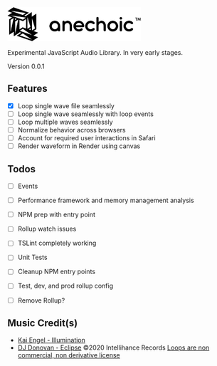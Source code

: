 <img src="./logo.svg" width="300" />

Experimental JavaScript Audio Library. In very early stages.

Version 0.0.1

## Features
- [x] Loop single wave file seamlessly
- [ ] Loop single wave seamlessly with loop events
- [ ] Loop multiple waves seamlessly
- [ ] Normalize behavior across browsers
- [ ] Account for required user interactions in Safari
- [ ] Render waveform in Render using canvas

## Todos
- [ ] Events
- [ ] Performance framework and memory management analysis
- [ ] NPM prep with entry point
- [ ] Rollup watch issues
- [ ] TSLint completely working
- [ ] Unit Tests
- [ ] Cleanup NPM entry points
- [ ] Test, dev, and prod rollup config
- [ ] Remove Rollup?


## Music Credit(s)
- [Kai Engel - Illumination](https://freemusicarchive.org/music/Kai_Engel/Satin_1564/Kai_Engel_-_Satin_-_02_Illumination)
- [DJ Donovan - Eclipse](http://www.djdonovan.com) ©2020 Intellihance Records [Loops are non commercial, non derivative license](https://creativecommons.org/licenses/by-nc-nd/3.0/)
